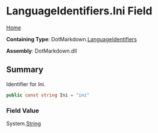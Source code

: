 <a name="_top"></a>

# LanguageIdentifiers\.Ini Field

[Home](../../../README.md#_top)

**Containing Type**: DotMarkdown\.[LanguageIdentifiers](../README.md#_top)

**Assembly**: DotMarkdown\.dll

## Summary

Identifier for Ini\.

```csharp
public const string Ini = "ini"
```

### Field Value

System\.[String](https://docs.microsoft.com/en-us/dotnet/api/system.string)
